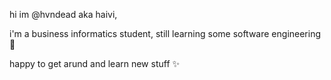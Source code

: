 hi im @hvndead aka haivi, 

i'm a business informatics student, still learning some software engineering 🧸

happy to get arund and learn new stuff ✨
<!---
hvndead/hvndead is a ✨ special ✨ repository because its `README.md` (this file) appears on your GitHub profile.
You can click the Preview link to take a look at your changes.
--->
